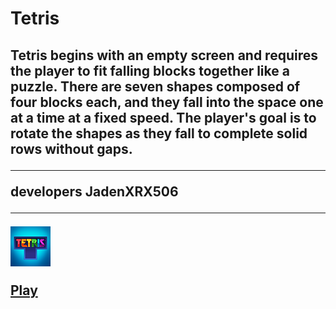 <h1>Tetris
<h2> Tetris begins with an empty screen and requires the player to fit falling blocks together like a puzzle. There are seven shapes composed of four blocks each, and they fall into the space one at a time at a fixed speed. The player's goal is to rotate the shapes as they fall to complete solid rows without gaps. 
  
----------------------------------------------------------------------------------------------------------------------------------------------


developers JadenXRX506

----------------------------------------------------------------------------------------------------------------------------------------------

 [![Tetris](tetris.png "Tetris")](tetris.html)

  [Play](https://jadyennbt.github.io/tetris.html)
  
